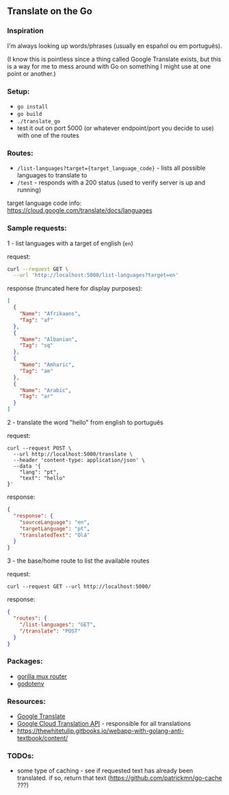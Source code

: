 ## Translate on the Go

### Inspiration
I'm always looking up words/phrases (usually en español ou em português).

(I know this is pointless since a thing called Google Translate exists, but this is a way for me to mess around with Go on something I might use at one point or another.)


### Setup:
- `go install`
- `go build`
- `./translate_go`
- test it out on port 5000 (or whatever endpoint/port you decide to use) with one of the routes


### Routes:
- `/list-languages?target={target_language_code}` - lists all possible languages to translate to
- `/test` - responds with a 200 status (used to verify server is up and running)

target language code info: https://cloud.google.com/translate/docs/languages

### Sample requests:

1 - list languages with a target of english (`en`)

request:
```bash
curl --request GET \
  --url 'http://localhost:5000/list-languages?target=en'
```

response (truncated here for display purposes):
```json
[
  {
    "Name": "Afrikaans",
    "Tag": "af"
  },
  {
    "Name": "Albanian",
    "Tag": "sq"
  },
  {
    "Name": "Amharic",
    "Tag": "am"
  },
  {
    "Name": "Arabic",
    "Tag": "ar"
  }
]
```


2 - translate the word "hello" from english to português

request:
```curl
curl --request POST \
  --url http://localhost:5000/translate \
  --header 'content-type: application/json' \
  --data '{
	"lang": "pt",
	"text": "hello"
}'
```

response:

```json
{
  "response": {
    "sourceLanguage": "en",
    "targetLanguage": "pt",
    "translatedText": "Olá"
  }
}
```

3 - the base/home route to list the available routes

request:
```curl
curl --request GET --url http://localhost:5000/
```

response:

```json
{
  "routes": {
    "/list-languages": "GET",
    "/translate": "POST"
  }
}
```


### Packages:
- [gorilla mux router](https://github.com/gorilla/mux)
- [godotenv](https://github.com/joho/godotenv)


### Resources:
- [Google Translate](https://cloud.google.com/translate/)
- [Google Cloud Translation API](https://cloud.google.com/translate/docs/) - responsible for all translations
- https://thewhitetulip.gitbooks.io/webapp-with-golang-anti-textbook/content/


### TODOs:
- some type of caching - see if requested text has already been translated.  if so, return that text (https://github.com/patrickmn/go-cache ???)
